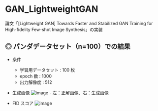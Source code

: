 # GAN_LightweightGAN
論文「[Lightweight GAN] Towards Faster and Stabilized GAN Training for High-fidelity Few-shot Image Synthesis」の実装

## ◎ パンダデータセット（n=100）での結果

- 条件
    - 学習用データセット : 100 枚
    - epoch 数 : 1000
    - 出力解像度 : 512

- 生成画像
    ![image](https://user-images.githubusercontent.com/25688193/101015436-c02fc280-35aa-11eb-8a33-d66c3da0229b.png)
        - 左：正解画像、右：生成画像

- FID スコア
    ![image](https://user-images.githubusercontent.com/25688193/101015811-49df9000-35ab-11eb-96c9-8c1118d1062a.png)

